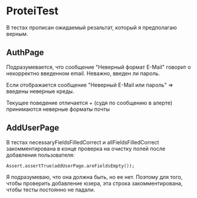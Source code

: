 # ProteiTest

В тестах прописан ожидаемый резальтат, который я предполагаю верным.

## AuthPage
Подразумевается, что сообщение "Неверный формат E-Mail" говорит о некорректно введенном email. Неважно, введен ли пароль.

Если отображается сообщение "Неверный E-Mail или пароль" => введены неверные креды.

Текущее поведение отличается + (судя по сообщению в алерте) принимаются неверные форматы почты

## AddUserPage
В тестах necessaryFieldsFilledCorrect и allFieldsFilledCorrect закомментирована в конце проверка на очистку полей после добавления пользователя:

    Assert.assertTrue(addUserPage.areFieldsEmpty());

Я подразумеваю, что она должна быть, но ее нет. Поэтому для того, чтобы проверить добавление юзера, эта строка закомментирована, чтобы тесты постоянно не падали.
